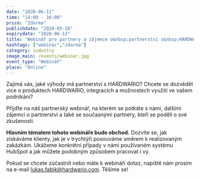 ```yaml
---
date: "2020-06-11"
time: "14:00 - 16:00"
price: "Zdarma"
publishdate: "2020-05-26"
expirydate: "2020-06-13"
title: "Webinář pro partnery a zájemce o&nbsp;partnerství s&nbsp;HARDWARIO "
hashtags: ["webinar","zdarma"]
category: industry
image_main: /events/webinar.jpg
event_type: "Webinář"
place: "Online"
---
```


Zajímá vás, jaké výhody má partnerství s HARDWARIO? Chcete se dozvědět více o produktech HARDWARIO, integracích a možnostech využití ve vašem podníkání?

Přijďte na náš partnerský webinář, na kterém se potkáte s námi, dalšími zájemci o partnerství a také se současnými partnery, kteří se podělí o své zkušenosti.

**Hlavním tématem tohoto webináře bude obchod.** Dozvíte se, jak získáváme klienty, jak je v trychtýři posouváme směrem k realizovaným zakázkám. Ukážeme konkrétní případy v námi používaném systému HubSpot a jak můžete podobným způsobem pracovat i vy.

Pokud se chcete zúčastnit nebo máte k webináři dotaz, napiště nám prosím na e-mail [lukas.fabik@hardwario.com](mailto:lukas.fabik@hardwario.com). Těšíme se!
